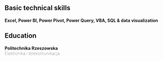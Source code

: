 <h2><b>Basic technical skills</b></h2>
<h4>Excel, Power BI, Power Pivot, Power Query, VBA, SQL & data visualization<br></h4>
<h2><b>Education</b></h2>
<h4 style="font-weight: lighter"><b>Politechnika Rzeszowska</b><br>Elektronika i telekomunikacja</h4>
